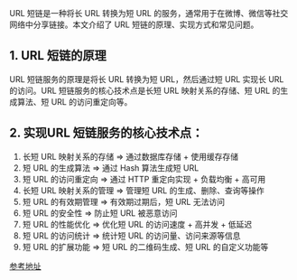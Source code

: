 URL 短链是一种将长 URL 转换为短 URL 的服务，通常用于在微博、微信等社交网络中分享链接。本文介绍了 URL 短链的原理、实现方式和常见问题。

## 1. URL 短链的原理
URL 短链服务的原理是将长 URL 转换为短 URL，然后通过短 URL 实现长 URL 的访问。URL 短链服务的核心技术点是长短 URL 映射关系的存储、短 URL 的生成算法、短 URL 的访问重定向等。

## 2. 实现URL 短链服务的核心技术点：
1. 长短 URL 映射关系的存储 => 通过数据库存储 + 使用缓存存储
2. 短 URL 的生成算法 => 通过 Hash 算法生成短 URL
3. 短 URL 的访问重定向 => 通过 HTTP 重定向实现 + 负载均衡 + 高可用
4. 长短 URL 映射关系的管理 => 管理短 URL 的生成、删除、查询等操作
5. 短 URL 的有效期管理 => 有效期过期后，短 URL 无法访问
6. 短 URL 的安全性 => 防止短 URL 被恶意访问
7. 短 URL 的性能优化 => 优化短 URL 的访问速度 + 高并发 + 低延迟
8. 短 URL 的访问统计 => 统计短 URL 的访问量、访问来源等信息
9. 短 URL 的扩展功能 => 短 URL 的二维码生成、短 URL 的自定义功能等

[参考地址](https://mp.weixin.qq.com/s/ruBT0MxASW4nCFvfa0MB5Q)